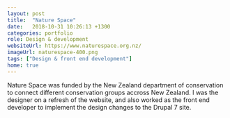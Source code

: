 ```yaml
---
layout: post
title:  "Nature Space"
date:   2018-10-31 10:26:13 +1300
categories: portfolio
role: Design & development
websiteUrl: https://www.naturespace.org.nz/
imageUrl: naturespace-400.png
tags: ["Design & front end development"]
home: true
---
```

Nature Space was funded by the New Zealand department of conservation to connect different conservation groups accross New Zealand. I was the designer on a refresh of the website, and also worked as the front end developer to implement the design changes to the Drupal 7 site.

